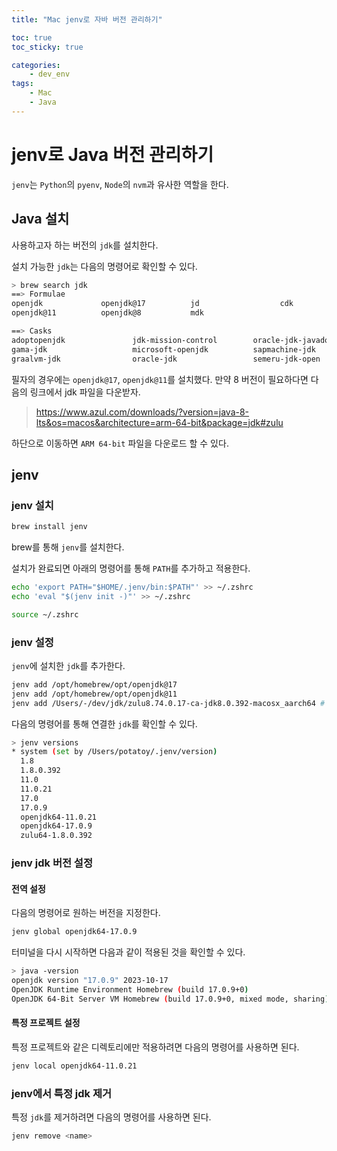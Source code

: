 ```yaml
---
title: "Mac jenv로 자바 버전 관리하기"

toc: true
toc_sticky: true

categories:
    - dev_env
tags:
    - Mac
    - Java
---
```


# jenv로 Java 버전 관리하기

`jenv`는 `Python`의 `pyenv`, `Node`의 `nvm`과 유사한 역할을 한다.

## Java 설치

사용하고자 하는 버전의 `jdk`를 설치한다.

설치 가능한 `jdk`는 다음의 명령어로 확인할 수 있다.
```bash
> brew search jdk
==> Formulae
openjdk             openjdk@17          jd                  cdk
openjdk@11          openjdk@8           mdk

==> Casks
adoptopenjdk               jdk-mission-control        oracle-jdk-javadoc
gama-jdk                   microsoft-openjdk          sapmachine-jdk
graalvm-jdk                oracle-jdk                 semeru-jdk-open
```

필자의 경우에는 `openjdk@17`, `openjdk@11`를 설치했다. 만약 8 버전이 필요하다면 다음의 링크에서 jdk 파일을 다운받자.

> https://www.azul.com/downloads/?version=java-8-lts&os=macos&architecture=arm-64-bit&package=jdk#zulu

하단으로 이동하면 `ARM 64-bit` 파일을 다운로드 할 수 있다.

## jenv

### jenv 설치

```bash
brew install jenv
```
brew를 통해 `jenv`를 설치한다.

설치가 완료되면 아래의 명령어를 통해 `PATH`를 추가하고 적용한다.
```bash
echo 'export PATH="$HOME/.jenv/bin:$PATH"' >> ~/.zshrc
echo 'eval "$(jenv init -)"' >> ~/.zshrc

source ~/.zshrc
```

### jenv 설정

`jenv`에 설치한 `jdk`를 추가한다.

```bash
jenv add /opt/homebrew/opt/openjdk@17
jenv add /opt/homebrew/opt/openjdk@11
jenv add /Users/-/dev/jdk/zulu8.74.0.17-ca-jdk8.0.392-macosx_aarch64 # 필자가 따로 설치한 jdk 8
```

다음의 명령어를 통해 연결한 `jdk`를 확인할 수 있다.
```bash
> jenv versions
* system (set by /Users/potatoy/.jenv/version)
  1.8
  1.8.0.392
  11.0
  11.0.21
  17.0
  17.0.9
  openjdk64-11.0.21
  openjdk64-17.0.9
  zulu64-1.8.0.392
```

### jenv jdk 버전 설정

#### 전역 설정

다음의 명령어로 원하는 버전을 지정한다.
```bash
jenv global openjdk64-17.0.9
```

터미널을 다시 시작하면 다음과 같이 적용된 것을 확인할 수 있다.

```bash
> java -version
openjdk version "17.0.9" 2023-10-17
OpenJDK Runtime Environment Homebrew (build 17.0.9+0)
OpenJDK 64-Bit Server VM Homebrew (build 17.0.9+0, mixed mode, sharing)
```

#### 특정 프로젝트 설정

특정 프로젝트와 같은 디렉토리에만 적용하려면 다음의 명령어를 사용하면 된다.

```bash
jenv local openjdk64-11.0.21
```

### jenv에서 특정 jdk 제거

특정 `jdk`를 제거하려면 다음의 명령어를 사용하면 된다.
```bash
jenv remove <name>
```